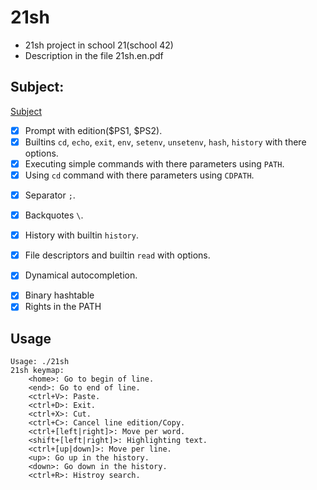 # 21sh
- 21sh project in school 21(school 42)
- Description in the file 21sh.en.pdf


## Subject:

[Subject](https://cdn.intra.42.fr/pdf/pdf/967/21sh.en.pdf)

- [x] Prompt with edition($PS1, $PS2).
- [x] Builtins `cd`, `echo`, `exit`, `env`, `setenv`, `unsetenv`, `hash`, `history` with there options.
- [x] Executing simple commands with there parameters using `PATH`.
- [x] Using `cd` command with there parameters using `CDPATH`.
<!-- - [x] Support for redirection `>`, `>>`, `<`and `|`.
- [x] Logical operand `&&`and `||`. -->
- [x] Separator `;`.

<!--
 - [x] Inhibitors `"`, `'` and `\`. -->
<!-- - [x] Advanced redirections: aggregation of file output and heredoc `<<`.
- [x] Globbing: `*`, `?`, `[]`, `{}`, etc. -->
- [x] Backquotes `\`.
<!--- [x] Subshell with operand `()`.
- [x] Local variable and builtin `unset` and `export`. -->
- [x] History with builtin `history`.
- [x] File descriptors and builtin `read` with options.
- [x] Dynamical autocompletion.


<!-- - [x] Job Control and builtins `job`, `fg`, `bg` and operand `&`.
- [X] Shell Scripting: bang (!), variable assignements, brace group, if, while, until, for and functions -->

<!-- - [X] Advanced dollar expansion `$(..)`, `$((..))`, `$[..]` -->
<!-- - [X] Tilde expansion `~`, `~<username>`, `~-`, `~+` -->
<!-- - [X] Range expansion `{<START>..<END>}` and `{<START>..<END>..<INCREMENT>}`
- [X] Advanced redirections operator `&>`, `&>>`, `<>`, `<<<` and `|&` -->
<!-- - [X] Aliases, builtin alias `alias [-p] [name[=value] …]` and expansion
- [X] Builtin env advanced options `-u name` and `[name=value]` -->
<!-- - [X] Inline variables `[name=value] binary [arguments...]` -->
- [X] Binary hashtable
- [X] Rights in the PATH

## Usage
```
Usage: ./21sh
21sh keymap:
	<home>: Go to begin of line.
	<end>: Go to end of line.
	<ctrl+V>: Paste.
	<ctrl+D>: Exit.
    <ctrl+X>: Cut.
	<ctrl+C>: Cancel line edition/Copy.
	<ctrl+[left|right]>: Move per word.
    <shift+[left|right]>: Highlighting text.
	<ctrl+[up|down]>: Move per line.
	<up>: Go up in the history.
	<down>: Go down in the history.
    <ctrl+R>: Histroy search.
